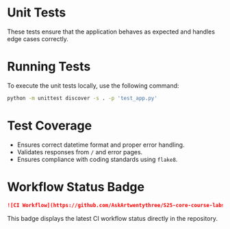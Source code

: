 # Unit Tests

These tests ensure that the application behaves as expected and handles edge cases correctly.

# Running Tests
To execute the unit tests locally, use the following command:

```sh
python -m unittest discover -s . -p 'test_app.py'
```

# Test Coverage
- Ensures correct datetime format and proper error handling.
- Validates responses from `/` and error pages.
- Ensures compliance with coding standards using `flake8`.


# Workflow Status Badge

```md
![CI Workflow](https://github.com/AskArtwentythree/S25-core-course-labs/actions/workflows/ci.yml/badge.svg)
```

This badge displays the latest CI workflow status directly in the repository.

